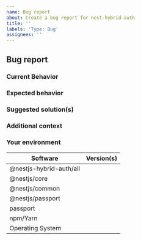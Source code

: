 ```yaml
---
name: Bug report
about: Create a bug report for nest-hybrid-auth
title: ''
labels: 'Type: Bug'
assignees: ''
---
```


## Bug report

### Current Behavior

<!-- If applicable, add screenshots to help explain your problem. -->

### Expected behavior

<!-- A clear and concise description of what you expected to happen. -->

### Suggested solution(s)

<!-- How could we solve this bug? What changes would need to made to Formik? -->

### Additional context

<!-- Add any other context about the problem here.  -->

### Your environment

<!-- PLEASE FILL THIS OUT -->

| Software                | Version(s) |
| ----------------------- | ---------- |
| @nestjs-hybrid-auth/all |
| @nestjs/core            |
| @nestjs/common          |
| @nestjs/passport        |
| passport                |
| npm/Yarn                |
| Operating System        |
